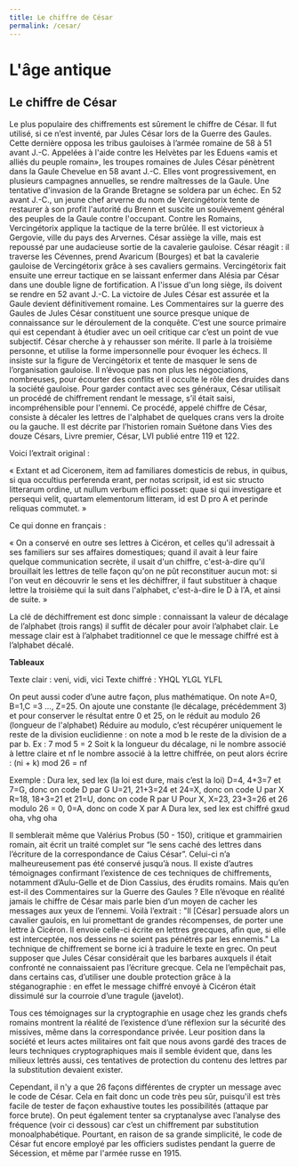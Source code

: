 ```yaml
---
title: Le chiffre de César
permalink: /cesar/
---
```


# L'âge antique

## Le chiffre de César

Le plus populaire des chiffrements est sûrement le chiffre de César. Il fut utilisé, si ce n’est inventé, par Jules César lors de la Guerre des Gaules. Cette dernière opposa les tribus gauloises à l’armée romaine de 58 à 51 avant J.-C. Appelées à l'aide contre les Helvètes par les Eduens «amis et alliés du peuple romain», les troupes romaines de Jules César pénètrent dans la Gaule Chevelue en 58 avant J.-C. Elles vont progressivement, en plusieurs campagnes annuelles, se rendre maîtresses de la Gaule. Une tentative d'invasion de la Grande Bretagne se soldera par un échec. En 52 avant J.-C., un jeune chef arverne du nom de Vercingétorix tente de restaurer à son profit l'autorité du Brenn et suscite un soulèvement général des peuples de la Gaule contre l'occupant. Contre les Romains, Vercingétorix applique la tactique de la terre brûlée. Il est victorieux à Gergovie, ville du pays des Arvernes. César assiège la ville, mais est repoussé par une audacieuse sortie de la cavalerie gauloise. César réagit : il traverse les Cévennes, prend Avaricum (Bourges) et bat la cavalerie gauloise de Vercingétorix grâce à ses cavaliers germains. Vercingétorix fait ensuite une erreur tactique en se laissant enfermer dans Alésia par César dans une double ligne de fortification. A l'issue d'un long siège, ils doivent se rendre en 52 avant J.-C. La victoire de Jules César est assurée et la Gaule devient définitivement romaine. 
Les Commentaires sur la guerre des Gaules de Jules César constituent une source presque unique de connaissance sur le déroulement de la conquête. C’est une source primaire qui est cependant à étudier avec un oeil critique car c’est un point de vue subjectif. César cherche à y rehausser son mérite. II parle à la troisième personne, et utilise la forme impersonnelle pour évoquer les échecs. Il insiste sur la figure de Vercingétorix et tente de masquer le sens de l’organisation gauloise. Il n’évoque pas non plus les négociations, nombreuses, pour écourter des conflits et il occulte le rôle des druides dans la société gauloise.
Pour garder contact avec ses généraux, César utilisait un procédé de chiffrement rendant le message, s’il était saisi, incompréhensible pour l'ennemi. Ce procédé, appelé chiffre de César, consiste à décaler les lettres de l'alphabet de quelques crans vers la droite ou la gauche. Il est décrite par l’historien romain Suétone dans Vies des douze Césars, Livre premier, César, LVI publié entre 119 et 122. 

Voici l’extrait original : 

« Extant et ad Ciceronem, item ad familiares domesticis de rebus, in quibus, si qua occultius perferenda erant, per notas scripsit, id est sic structo litterarum ordine, ut nullum verbum effici posset: quae si qui investigare et persequi velit, quartam elementorum litteram, id est D pro A et perinde reliquas commutet. » 

Ce qui donne en français :

 « On a conservé en outre ses lettres à Cicéron, et celles qu'il adressait à ses familiers sur ses affaires domestiques; quand il avait à leur faire quelque communication secrète, il usait d'un chiffre, c'est-à-dire qu'il brouillait les lettres de telle façon qu'on ne pût reconstituer aucun mot: si l'on veut en découvrir le sens et les déchiffrer, il faut substituer à chaque lettre la troisième qui la suit dans l'alphabet, c'est-à-dire le D à l'A, et ainsi de suite. » 

La clé de déchiffrement est donc simple : connaissant la valeur de décalage de l’alphabet (trois rangs) il suffit de décaler pour avoir l’alphabet clair. Le message clair est à l’alphabet traditionnel ce que le message chiffré est à l’alphabet décalé.

**Tableaux**

Texte clair :     veni,  vidi,  vici
Texte chiffré : YHQL YLGL YLFL

On peut aussi coder d’une autre façon, plus mathématique. On note A=0, B=1,C =3 ..., Z=25. On ajoute une constante (le décalage, précédemment 3) et pour conserver le résultat entre 0 et 25, on le réduit au modulo 26 (longueur de l'alphabet)
Réduire au modulo, c’est récupérer uniquement le reste de la division euclidienne : on note a mod b le reste de la division de a par b.  Ex : 7 mod 5 = 2
Soit k la longueur du décalage, ni le nombre associé à lettre claire et nf le nombre associé à la lettre chiffrée, on peut alors écrire : (ni + k) mod 26 = nf

Exemple : 
Dura lex, sed lex (la loi est dure, mais c’est la loi)
D=4, 4+3=7 et 7=G, donc on code D par G
U=21, 21+3=24 et 24=X, donc on code U par X
R=18, 18+3=21 et 21=U, donc on code R par U
Pour X, X=23, 23+3=26 et 26 modulo 26 = 0, 0=A, donc on code X par A
Dura lex, sed lex est chiffré gxud oha, vhg oha


Il semblerait même que Valérius Probus (50 - 150), critique et grammairien romain, ait écrit un traité complet sur “le sens caché des lettres dans l’écriture de la correspondance de Caius César”. Celui-ci n’a malheureusement pas été conservé jusqu’à nous. Il existe d’autres témoignages confirmant l’existence de ces techniques de chiffrements, notamment d’Aulu-Gelle et de Dion Cassius, des érudits romains. Mais qu’en est-il des Commentaires sur la Guerre des Gaules ? Elle n’évoque en réalité jamais le chiffre de César mais parle bien d’un moyen de cacher les messages aux yeux de l’ennemi. Voilà l’extrait : "Il [César] persuade alors un cavalier gaulois, en lui promettant de grandes récompenses, de porter une lettre à Cicéron. Il envoie celle-ci écrite en lettres grecques, afin que, si elle est interceptée, nos desseins ne soient pas pénétrés par les ennemis." La technique de chiffrement se borne ici à traduire le texte en grec. On peut supposer que Jules César considérait que les barbares auxquels il était confronté ne connaissaient pas l’écriture grecque. Cela ne l’empêchait pas, dans certains cas, d’utiliser une double protection grâce à la stéganographie : en effet le message chiffré envoyé à Cicéron était dissimulé sur la courroie d’une tragule (javelot).

Tous ces témoignages sur la cryptographie en usage chez les grands chefs romains montrent la réalité de l’existence d’une réflexion sur la sécurité des missives, même dans la correspondance privée. Leur position dans la société et leurs actes militaires ont fait que nous avons gardé des traces de leurs techniques cryptographiques mais il semble évident que, dans les milieux lettrés aussi, ces tentatives de protection du contenu des lettres par la substitution devaient exister.

Cependant, il n'y a que 26 façons différentes de crypter un message avec le code de César. Cela en fait donc un code très peu sûr, puisqu'il est très facile de tester de façon exhaustive toutes les possibilités (attaque par force brute). On peut également tenter sa cryptanalyse avec l’analyse des fréquence (voir ci dessous) car c’est un chiffrement par substitution monoalphabétique. Pourtant, en raison de sa grande simplicité, le code de César fut encore employé par les officiers sudistes pendant la guerre de Sécession, et même par l'armée russe en 1915.
